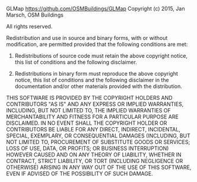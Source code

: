 
GLMap
https://github.com/OSMBuildings/GLMap
Copyright (c) 2015, Jan Marsch, OSM Buildings

All rights reserved.

Redistribution and use in source and binary forms, with or without modification, are
permitted provided that the following conditions are met:

   1. Redistributions of source code must retain the above copyright notice, this list of
      conditions and the following disclaimer.

   2. Redistributions in binary form must reproduce the above copyright notice, this list
      of conditions and the following disclaimer in the documentation and/or other materials
      provided with the distribution.

THIS SOFTWARE IS PROVIDED BY THE COPYRIGHT HOLDERS AND CONTRIBUTORS "AS IS" AND ANY
EXPRESS OR IMPLIED WARRANTIES, INCLUDING, BUT NOT LIMITED TO, THE IMPLIED WARRANTIES OF
MERCHANTABILITY AND FITNESS FOR A PARTICULAR PURPOSE ARE DISCLAIMED. IN NO EVENT SHALL THE
COPYRIGHT HOLDER OR CONTRIBUTORS BE LIABLE FOR ANY DIRECT, INDIRECT, INCIDENTAL, SPECIAL,
EXEMPLARY, OR CONSEQUENTIAL DAMAGES (INCLUDING, BUT NOT LIMITED TO, PROCUREMENT OF
SUBSTITUTE GOODS OR SERVICES; LOSS OF USE, DATA, OR PROFITS; OR BUSINESS INTERRUPTION)
HOWEVER CAUSED AND ON ANY THEORY OF LIABILITY, WHETHER IN CONTRACT, STRICT LIABILITY, OR
TORT (INCLUDING NEGLIGENCE OR OTHERWISE) ARISING IN ANY WAY OUT OF THE USE OF THIS
SOFTWARE, EVEN IF ADVISED OF THE POSSIBILITY OF SUCH DAMAGE.
